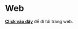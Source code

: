 # Web
<a href="https://mr-1504.github.io/Web/index.html"><b>Click vào đây</b></a> để đi tới trang web.
